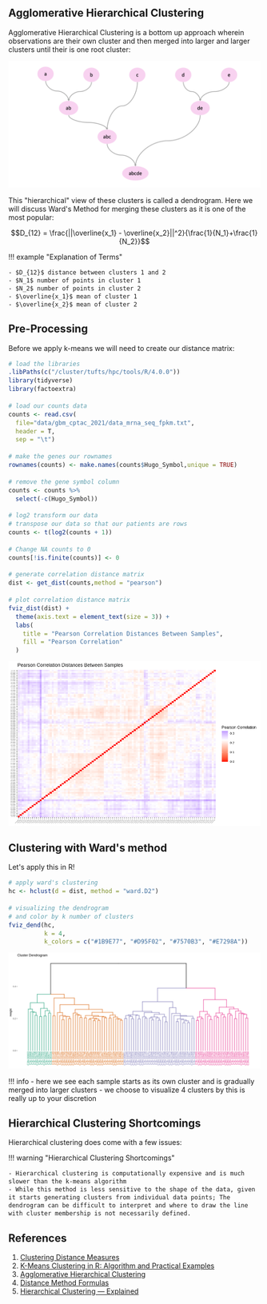 ## Agglomerative Hierarchical Clustering

Agglomerative Hierarchical Clustering is a bottom up approach wherein observations are their own cluster and then merged into larger and larger clusters until their is one root cluster:

![](images/hierar_clust_fig.png)

This "hierarchical" view of these clusters is called a dendrogram. Here we will discuss Ward's Method for merging these clusters as it is one of the most popular:

$$D_{12} = \frac{||\overline{x_1} - \overline{x_2}||^2}{\frac{1}{N_1}+\frac{1}{N_2}}$$

!!! example "Explanation of Terms" 

    - $D_{12}$ distance between clusters 1 and 2
    - $N_1$ number of points in cluster 1
    - $N_2$ number of points in cluster 2
    - $\overline{x_1}$ mean of cluster 1
    - $\overline{x_2}$ mean of cluster 2

## Pre-Processing

Before we apply k-means we will need to create our distance matrix:

```R
# load the libraries
.libPaths(c("/cluster/tufts/hpc/tools/R/4.0.0"))
library(tidyverse)
library(factoextra)

# load our counts data
counts <- read.csv(
  file="data/gbm_cptac_2021/data_mrna_seq_fpkm.txt",
  header = T,
  sep = "\t")

# make the genes our rownames
rownames(counts) <- make.names(counts$Hugo_Symbol,unique = TRUE)

# remove the gene symbol column
counts <- counts %>%
  select(-c(Hugo_Symbol)) 

# log2 transform our data 
# transpose our data so that our patients are rows
counts <- t(log2(counts + 1))

# Change NA counts to 0
counts[!is.finite(counts)] <- 0

# generate correlation distance matrix
dist <- get_dist(counts,method = "pearson")

# plot correlation distance matrix
fviz_dist(dist) +
  theme(axis.text = element_text(size = 3)) +
  labs(
    title = "Pearson Correlation Distances Between Samples",
    fill = "Pearson Correlation"
  )
```

![](images/sample_corr_mat.png)

## Clustering with Ward's method

Let's apply this in R!

```R
# apply ward's clustering
hc <- hclust(d = dist, method = "ward.D2")

# visualizing the dendrogram
# and color by k number of clusters
fviz_dend(hc,
          k = 4, 
          k_colors = c("#1B9E77", "#D95F02", "#7570B3", "#E7298A"))
```

![](images/dendrogram.png)

!!! info
    - here we see each sample starts as its own cluster and is gradually merged into larger clusters
    - we choose to visualize 4 clusters by this is really up to your discretion

## Hierarchical Clustering Shortcomings

Hierarchical clustering does come with a few issues:

!!! warning "Hierarchical Clustering Shortcomings"

    - Hierarchical clustering is computationally expensive and is much slower than the k-means algorithm
    - While this method is less sensitive to the shape of the data, given it starts generating clusters from individual data points; The dendrogram can be difficult to interpret and where to draw the line with cluster membership is not necessarily defined.

## References

1. [Clustering Distance Measures](https://www.datanovia.com/en/lessons/clustering-distance-measures/)
2. [K-Means Clustering in R: Algorithm and Practical Examples](https://www.datanovia.com/en/lessons/k-means-clustering-in-r-algorith-and-practical-examples/)
3. [Agglomerative Hierarchical Clustering](https://www.datanovia.com/en/lessons/agglomerative-hierarchical-clustering/)
4. [Distance Method Formulas](https://www.jmp.com/support/help/14/distance-method-formulas.shtml#177809%C2%A0)
5. [Hierarchical Clustering — Explained](https://towardsdatascience.com/hierarchical-clustering-explained-e58d2f936323)

